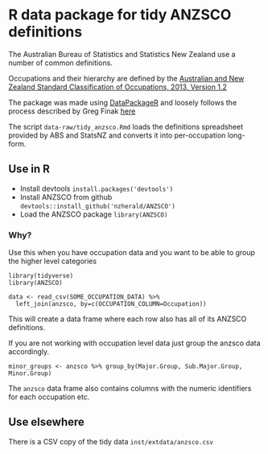 # R data package for tidy ANZSCO definitions

The Australian Bureau of Statistics and Statistics New Zealand use a 
number of common definitions.

Occupations and their hierarchy are defined by the 
[Australian and New Zealand Standard Classification of Occupations, 2013, Version 1.2](http://www.abs.gov.au/ANZSCO)

The package was made using [DataPackageR](https://github.com/ropensci/DataPackageR)
and loosely follows the process described by Greg Finak [here](https://ropensci.org/blog/2018/09/18/datapackager/)

The script `data-raw/tidy_anzsco.Rmd` loads the definitions spreadsheet provided by ABS and StatsNZ and
converts it into per-occupation long-form.

## Use in R

- Install devtools `install.packages('devtools')`
- Install ANZSCO from github `devtools::install_github('nzherald/ANZSCO')`
- Load the ANZSCO package `library(ANZSCO)`

### Why?

Use this when you have occupation data and you want to be able to group
the higher level categories

```
library(tidyverse)
library(ANZSCO)

data <- read_csv(SOME_OCCUPATION_DATA) %>% 
  left_join(anzsco, by=c(OCCUPATION_COLUMN=Occupation))
```

This will create a data frame where each row also has all of its ANZSCO definitions.

If you are not working with occupation level data just group the anzsco data accordingly.

```
minor_groups <- anzsco %>% group_by(Major.Group, Sub.Major.Group, Minor.Group)
```

The `anzsco` data frame also contains columns with the numeric identifiers for each occupation etc.

## Use elsewhere

There is a CSV copy of the tidy data `inst/extdata/anzsco.csv`


